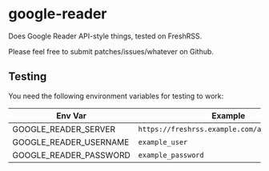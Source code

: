 # google-reader

Does Google Reader API-style things, tested on FreshRSS.

Please feel free to submit patches/issues/whatever on Github.

## Testing

You need the following environment variables for testing to work:

| Env Var                | Example                                       |
| ---                    |                   ---                         |
| GOOGLE_READER_SERVER   |`https://freshrss.example.com/api/greader.php` |
| GOOGLE_READER_USERNAME | `example_user`                                |
| GOOGLE_READER_PASSWORD | `example_password`                            |
